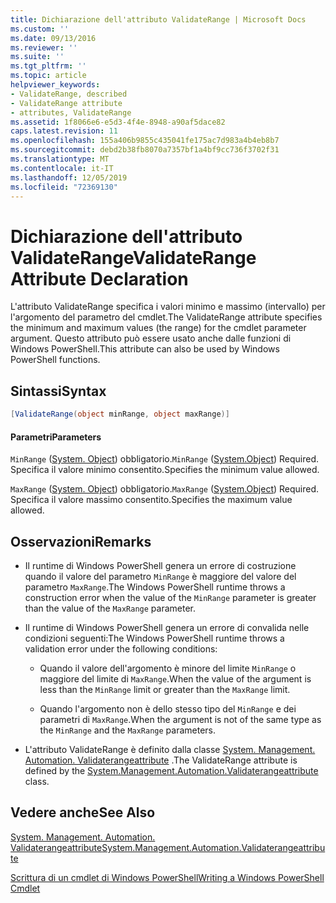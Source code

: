 ```yaml
---
title: Dichiarazione dell'attributo ValidateRange | Microsoft Docs
ms.custom: ''
ms.date: 09/13/2016
ms.reviewer: ''
ms.suite: ''
ms.tgt_pltfrm: ''
ms.topic: article
helpviewer_keywords:
- ValidateRange, described
- ValidateRange attribute
- attributes, ValidateRange
ms.assetid: 1f8066e6-e5d3-4f4e-8948-a90af5dace82
caps.latest.revision: 11
ms.openlocfilehash: 155a406b9855c435041fe175ac7d983a4b4eb8b7
ms.sourcegitcommit: debd2b38fb8070a7357bf1a4bf9cc736f3702f31
ms.translationtype: MT
ms.contentlocale: it-IT
ms.lasthandoff: 12/05/2019
ms.locfileid: "72369130"
---
```

# <a name="validaterange-attribute-declaration"></a><span data-ttu-id="6c5e3-102">Dichiarazione dell'attributo ValidateRange</span><span class="sxs-lookup"><span data-stu-id="6c5e3-102">ValidateRange Attribute Declaration</span></span>

<span data-ttu-id="6c5e3-103">L'attributo ValidateRange specifica i valori minimo e massimo (intervallo) per l'argomento del parametro del cmdlet.</span><span class="sxs-lookup"><span data-stu-id="6c5e3-103">The ValidateRange attribute specifies the minimum and maximum values (the range) for the cmdlet parameter argument.</span></span> <span data-ttu-id="6c5e3-104">Questo attributo può essere usato anche dalle funzioni di Windows PowerShell.</span><span class="sxs-lookup"><span data-stu-id="6c5e3-104">This attribute can also be used by Windows PowerShell functions.</span></span>

## <a name="syntax"></a><span data-ttu-id="6c5e3-105">Sintassi</span><span class="sxs-lookup"><span data-stu-id="6c5e3-105">Syntax</span></span>

```csharp
[ValidateRange(object minRange, object maxRange)]
```

#### <a name="parameters"></a><span data-ttu-id="6c5e3-106">Parametri</span><span class="sxs-lookup"><span data-stu-id="6c5e3-106">Parameters</span></span>

<span data-ttu-id="6c5e3-107">`MinRange` ([System. Object](/dotnet/api/system.object)) obbligatorio.</span><span class="sxs-lookup"><span data-stu-id="6c5e3-107">`MinRange` ([System.Object](/dotnet/api/system.object)) Required.</span></span> <span data-ttu-id="6c5e3-108">Specifica il valore minimo consentito.</span><span class="sxs-lookup"><span data-stu-id="6c5e3-108">Specifies the minimum value allowed.</span></span>

<span data-ttu-id="6c5e3-109">`MaxRange` ([System. Object](/dotnet/api/system.object)) obbligatorio.</span><span class="sxs-lookup"><span data-stu-id="6c5e3-109">`MaxRange` ([System.Object](/dotnet/api/system.object)) Required.</span></span> <span data-ttu-id="6c5e3-110">Specifica il valore massimo consentito.</span><span class="sxs-lookup"><span data-stu-id="6c5e3-110">Specifies the maximum value allowed.</span></span>

## <a name="remarks"></a><span data-ttu-id="6c5e3-111">Osservazioni</span><span class="sxs-lookup"><span data-stu-id="6c5e3-111">Remarks</span></span>

- <span data-ttu-id="6c5e3-112">Il runtime di Windows PowerShell genera un errore di costruzione quando il valore del parametro `MinRange` è maggiore del valore del parametro `MaxRange`.</span><span class="sxs-lookup"><span data-stu-id="6c5e3-112">The Windows PowerShell runtime throws a construction error when the value of the `MinRange` parameter is greater than the value of the `MaxRange` parameter.</span></span>

- <span data-ttu-id="6c5e3-113">Il runtime di Windows PowerShell genera un errore di convalida nelle condizioni seguenti:</span><span class="sxs-lookup"><span data-stu-id="6c5e3-113">The Windows PowerShell runtime throws a validation error under the following conditions:</span></span>

    - <span data-ttu-id="6c5e3-114">Quando il valore dell'argomento è minore del limite `MinRange` o maggiore del limite di `MaxRange`.</span><span class="sxs-lookup"><span data-stu-id="6c5e3-114">When the value of the argument is less than the `MinRange` limit or greater than the `MaxRange` limit.</span></span>

    - <span data-ttu-id="6c5e3-115">Quando l'argomento non è dello stesso tipo del `MinRange` e dei parametri di `MaxRange`.</span><span class="sxs-lookup"><span data-stu-id="6c5e3-115">When the argument is not of the same type as the `MinRange` and the `MaxRange` parameters.</span></span>

- <span data-ttu-id="6c5e3-116">L'attributo ValidateRange è definito dalla classe [System. Management. Automation. Validaterangeattribute](/dotnet/api/System.Management.Automation.ValidateRangeAttribute) .</span><span class="sxs-lookup"><span data-stu-id="6c5e3-116">The ValidateRange attribute is defined by the [System.Management.Automation.Validaterangeattribute](/dotnet/api/System.Management.Automation.ValidateRangeAttribute) class.</span></span>

## <a name="see-also"></a><span data-ttu-id="6c5e3-117">Vedere anche</span><span class="sxs-lookup"><span data-stu-id="6c5e3-117">See Also</span></span>

[<span data-ttu-id="6c5e3-118">System. Management. Automation. Validaterangeattribute</span><span class="sxs-lookup"><span data-stu-id="6c5e3-118">System.Management.Automation.Validaterangeattribute</span></span>](/dotnet/api/System.Management.Automation.ValidateRangeAttribute)

[<span data-ttu-id="6c5e3-119">Scrittura di un cmdlet di Windows PowerShell</span><span class="sxs-lookup"><span data-stu-id="6c5e3-119">Writing a Windows PowerShell Cmdlet</span></span>](./writing-a-windows-powershell-cmdlet.md)
